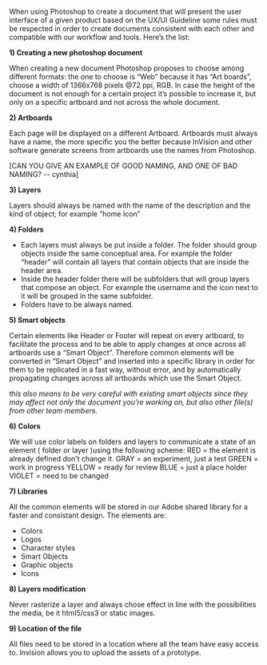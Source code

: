 When using Photoshop to create a document that will present the user interface of a given  product based on the UX/UI Guideline some rules must be respected in order to create documents consistent with each other and compatible with our workflow and tools. Here’s the list:

**1) Creating a new photoshop document**

When creating a new document Photoshop proposes to choose among different formats: 
the one to choose is “Web” because it has “Art boards”,  choose a width of 1366x768 pixels @72 ppi, RGB.
In case the height of the document is not enough for a certain project it’s possible to increase it, but only on a specific artboard and not across the whole document.

**2) Artboards**

Each page will be displayed on a different Artboard. 
Artboards must always have a name, the more specific you the better because InVision and other software generate screens from artboards use the names from Photoshop.

[CAN YOU GIVE AN EXAMPLE OF GOOD NAMING, AND ONE OF BAD NAMING? -- cynthia]

**3) Layers**

Layers should always be named with the name of the description and the kind of object;
for example “home Icon”

**4) Folders**

- Each layers must always be put inside a folder. The folder should group objects inside the same conceptual area. For example the folder “header” will contain all layers that contain objects that are inside the header area. 
- Inside the header folder there will be subfolders that will group layers that compose an  object. For example the username and the icon next to it will be grouped in the same subfolder.
- Folders have to be always named.

**5) Smart objects**

Certain elements like Header or Footer will repeat on every artboard, to facilitate the process and to be able to apply changes at once across all artboards use a “Smart Object”.
Therefore common elements will be converted in “Smart Object” and inserted into a specific library  in order for them to be replicated in a fast way, without error, and by automatically propagating changes across all artboards which use the Smart Object.

*this also means to be very careful with existing smart objects since they may affect not only the document you’re working on, but also other file(s) from other team members.*

**6) Colors**

We will use color labels on folders and layers to communicate a state of an element ( folder or layer )using the following scheme:
RED = the element is already defined don’t change it.
GRAY = an experiment, just a test
GREEN = work in progress
YELLOW = ready for review
BLUE = just a place holder
VIOLET = need to be changed

**7) Libraries**

All the common elements will be stored in our Adobe shared library for a faster and consistant design. 
The elements are:
- Colors
- Logos
- Character styles
- Smart Objects
- Graphic objects
- Icons

**8) Layers modification**

Never rasterize a layer and always chose effect in line with the possibilities the media, be it html5/css3 or static images. 

**9) Location of the file**

All files need to be stored in a location where all the team have easy access to. Invision allows you to upload the assets of a prototype.




